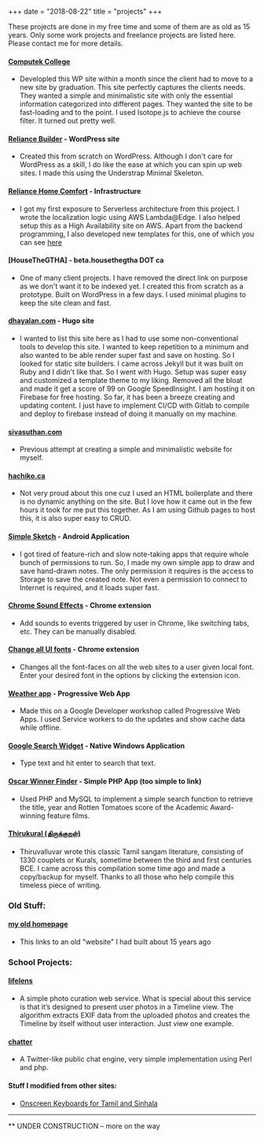 +++
date = "2018-08-22"
title = "projects"
+++

These projects are done in my free time and some of them are as old as 15 years. Only some work projects and freelance projects are listed here. Please contact me for more details.

#### [Computek College](https://computek.edu)
* Developled this WP site within a month since the client had to move to a new site by graduation. This site perfectly captures the clients needs. They wanted a simple and minimalistic site with only the essential information categorized into different pages. They wanted the site to be fast-loading and to the point. I used Isotope.js to achieve the course filter. It turned out pretty well. 

#### [Reliance Builder](https://builder.reliancehomecomfort.com/) - WordPress site
* Created this from scratch on WordPress. Although I don't care for WordPress as a skill, I do like the ease at which you can spin up web sites. I made this using the Understrap Minimal Skeleton. 

#### [Reliance Home Comfort](https://reliancehomecomfort.com) - Infrastructure
* I got my first exposure to Serverless architecture from this project. I wrote the localization logic using AWS Lambda@Edge. I also helped setup this as a High Availability site on AWS. Apart from the backend programming, I also developed new templates for this, one of which you can see [here](https://reliancehomecomfort.com/toronto/rent-buy-air-conditioners/)

#### [HouseTheGTHA] - beta.housethegtha DOT ca
* One of many client projects. I have removed the direct link on purpose as we don't want it to be indexed yet. I created this from scratch as a prototype. Built on WordPress in a few days. I used minimal plugins to keep the site clean and fast.


#### [dhayalan.com](https://dhayalan.com) - Hugo site
* I wanted to list this site here as I had to use some non-conventional tools to develop this site. I wanted to keep repetition to a minimum and also wanted to be able render super fast and save on hosting. So I looked for static site builders. I came across Jekyll but it was built on Ruby and I didn't like that. So I went with Hugo. Setup was super easy and customized a template theme to my liking. Removed all the bloat and made it get a score of 99 on Google SpeedInsight. I am hosting it on Firebase for free hosting. So far, it has been a breeze creating and updating content. I just have to implement CI/CD with Gitlab to compile and deploy to firebase instead of doing it manually on my machine.

#### [sivasuthan.com](https://sivasuthan.com)
* Previous attempt at creating a simple and minimalistic website for myself.

#### [hachiko.ca](http://hachiko.ca)
* Not very proud about this one cuz I used an HTML boilerplate and there is no dynamic anything on the site. But I love how it came out in the few hours it took for me put this together. As I am using Github pages to host this, it is also super easy to CRUD.

#### [Simple Sketch](https://play.google.com/store/apps/details?id=com.sivasuthan.simplesketch) - Android Application
* I got tired of feature-rich and slow note-taking apps that require whole bunch of permissions to run. So, I made my own simple app to draw and save hand-drawn notes. The only permission it requires is the access to Storage to save the created note. Not even a permission to connect to Internet is required, and it loads super fast.

#### [Chrome Sound Effects](https://chrome.google.com/webstore/detail/chrome-sound-effects/oekengelpdnkfopdkkphkmaacfanbnla?utm_source=chrome-ntp-icon) - Chrome extension
* Add sounds to events triggered by user in Chrome, like switching tabs, etc. They can be manually disabled.

#### [Change all UI fonts](https://chrome.google.com/webstore/detail/change-all-ui-fonts/loiejdbcheeiipmakhghinclmpafiiel?utm_source=chrome-ntp-icon) - Chrome extension
* Changes all the font-faces on all the web sites to a user given local font. Enter your desired font in the options by clicking the extension icon.

#### [Weather app](https://progressive-web-apps-736ed.firebaseapp.com/) - Progressive Web App
* Made this on a Google Developer workshop called Progressive Web Apps. I used Service workers to do the updates and show cache data while offline.

#### [Google Search Widget](/projects/win/google-search.exe) - Native Windows Application
* Type text and hit enter to search that text.

#### [Oscar Winner Finder](#) - Simple PHP App (too simple to link)
* Used PHP and MySQL to implement a simple search function to retrieve the title, year and Rotten Tomatoes score of the Academic Award-winning feature films.

#### [Thirukural (திருக்குறள்)](https://github.com/dsivasuthan/thirukurals)
* Thiruvalluvar wrote this classic Tamil sangam literature, consisting of 1330 couplets or Kurals, sometime between the third and first centuries BCE. I came across this compilation some time ago and made a copy/backup for myself. Thanks to all those who help compile this timeless piece of writing.

### Old Stuff:

#### [my old homepage](/projects/old_stuff/HTML.htm)
* This links to an old "website" I had built about 15 years ago

### School Projects:

#### [lifelens](http://sivasuthan.com/lifelens/)
* A simple photo curation web service. What is special about this service is that it’s designed to present user photos in a Timeline view. The algorithm extracts EXIF data from the uploaded photos and creates the Timeline by itself without user interaction. Just view one example.

#### [chatter](http://www2.scs.ryerson.ca/~sdhayala/cgi-bin/project/)
* A Twitter-like public chat engine, very simple implementation using Perl and php.

#### Stuff I modified from other sites:

* [Onscreen Keyboards for Tamil and Sinhala](/projects/kbconverters/kbconverters.htm)



___

** UNDER CONSTRUCTION – more on the way

